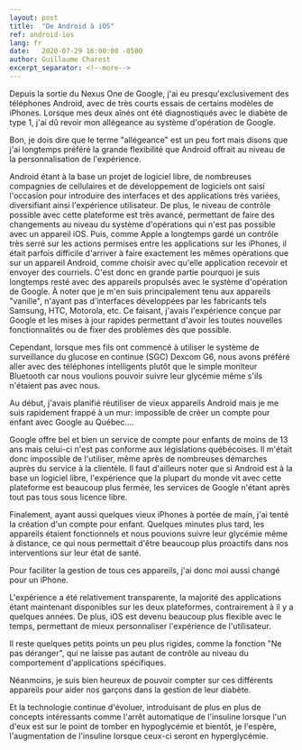 ```yaml
---
layout: post
title:  "De Android à iOS"
ref: android-ios
lang: fr
date:   2020-07-29 16:00:00 -0500
author: Guillaume Charest
excerpt_separator: <!--more-->
---
```

Depuis la sortie du Nexus One de Google, j'ai eu presqu'exclusivement des téléphones Android, avec de très courts essais de certains modèles de iPhones. Lorsque mes deux aînés ont été diagnostiqués avec le diabète de type 1, j'ai dû revoir mon allégeance au système d'opération de Google.
<!--more-->

Bon, je dois dire que le terme "allégeance" est un peu fort mais disons que j'ai longtemps préféré la grande flexibilité que Android offrait au niveau de la personnalisation de l'expérience.

Android étant à la base un projet de logiciel libre, de nombreuses compagnies de cellulaires et de développement de logiciels ont saisi l'occasion pour introduire des interfaces et des applications très variées, diversifiant ainsi l'expérience utilisateur.
De plus, le niveau de contrôle possible avec cette plateforme est très avancé, permettant de faire des changements au niveau du système d'opérations qui n'est pas possible avec un appareil iOS.
Puis, comme Apple a longtemps gardé un contrôle très serré sur les actions permises entre les applications sur les iPhones, il était parfois difficile d'arriver à faire exactement les mêmes opérations que sur un appareil Android, comme choisir avec qu'elle application recevoir et envoyer des courriels.
C'est donc en grande partie pourquoi je suis longtemps resté avec des appareils propulsés avec le système d'opération de Google.
À noter que je m'en suis principalement tenu aux appareils "vanille", n'ayant pas d'interfaces développées par les fabricants tels Samsung, HTC, Motorola, etc.
Ce faisant, j'avais l'expérience conçue par Google et les mises à jour rapides permettant d'avoir les toutes nouvelles fonctionnalités ou de fixer des problèmes dès que possible.

Cependant, lorsque mes fils ont commencé à utiliser le système de surveillance du glucose en continue (SGC) Dexcom G6, nous avons préféré aller avec des téléphones intelligents plutôt que le simple moniteur Bluetooth car nous voulions pouvoir suivre leur glycémie même s'ils n'étaient pas avec nous.

Au début, j'avais planifié réutiliser de vieux appareils Android mais je me suis rapidement frappé à un mur: impossible de créer un compte pour enfant avec Google au Québec....

Google offre bel et bien un service de compte pour enfants de moins de 13 ans mais celui-ci n'est pas conforme aux législations québécoises.
Il m'était donc impossible de l'utiliser, même après de nombreuses démarches auprès du service à la clientèle.
Il faut d'ailleurs noter que si Android est à la base un logiciel libre, l'expérience que la plupart du monde vit avec cette plateforme est beaucoup plus fermée, les services de Google n'étant après tout pas tous sous licence libre.

Finalement, ayant aussi quelques vieux iPhones à portée de main, j'ai tenté la création d'un compte pour enfant.
Quelques minutes plus tard, les appareils étaient fonctionnels et nous pouvions suivre leur glycémie même à distance, ce qui nous permettait d'être beaucoup plus proactifs dans nos interventions sur leur état de santé.

Pour faciliter la gestion de tous ces appareils, j'ai donc moi aussi changé pour un iPhone.

L'expérience a été relativement transparente, la majorité des applications étant maintenant disponibles sur les deux plateformes, contrairement à il y a quelques années.
De plus, iOS est devenu beaucoup plus flexible avec le temps, permettant de mieux personnaliser l'expérience de l'utilisateur.

Il reste quelques petits points un peu plus rigides, comme la fonction "Ne pas déranger", qui ne laisse pas autant de contrôle au niveau du comportement d'applications spécifiques.

Néanmoins, je suis bien heureux de pouvoir compter sur ces différents appareils pour aider nos garçons dans la gestion de leur diabète.

Et la technologie continue d'évoluer, introduisant de plus en plus de concepts intéressants comme l'arrêt automatique de l'insuline lorsque l'un d'eux est sur le point de tomber en hypoglycémie et bientôt, je l'espère, l'augmentation de l'insuline lorsque ceux-ci seront en hyperglycémie.
